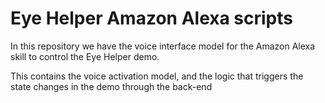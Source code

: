 # Eye Helper Amazon Alexa scripts
In this repository we have the voice interface model for the Amazon Alexa skill to control the Eye Helper demo.

This contains the voice activation model, and the logic that triggers the state changes in the demo through the back-end
